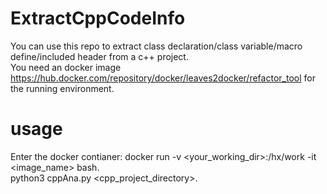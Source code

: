# ExtractCppCodeInfo

You can use this repo to extract class declaration/class variable/macro define/included header from a c++ project.  
You need an docker image https://hub.docker.com/repository/docker/leaves2docker/refactor_tool for the running environment.  
   
# usage    
Enter the docker contianer: docker run -v <your_working_dir>:/hx/work -it <image_name> bash.  
python3 cppAna.py <cpp_project_directory>.  
